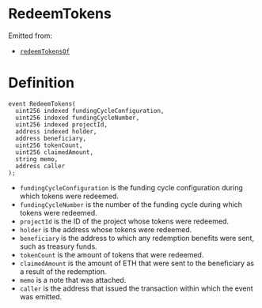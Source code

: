 # RedeemTokens

Emitted from:

* [`redeemTokensOf`](../write/redeemtokensof.md)

# Definition

```solidity
event RedeemTokens(
  uint256 indexed fundingCycleConfiguration,
  uint256 indexed fundingCycleNumber,
  uint256 indexed projectId,
  address indexed holder,
  address beneficiary,
  uint256 tokenCount,
  uint256 claimedAmount,
  string memo,
  address caller
);
```

* `fundingCycleConfiguration` is the funding cycle configuration during which tokens were redeemed.
* `fundingCycleNumber` is the number of the funding cycle during which tokens were redeemed.
* `projectId` is the ID of the project whose tokens were redeemed.
* `holder` is the address whose tokens were redeemed.
* `beneficiary` is the address to which any redemption benefits were sent, such as treasury funds.
* `tokenCount` is the amount of tokens that were redeemed.
* `claimedAmount` is the amount of ETH that were sent to the beneficiary as a result of the redemption.
* `memo` is a note that was attached.
* `caller` is the address that issued the transaction within which the event was emitted.
